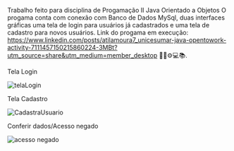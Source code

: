Trabalho feito para disciplina de Progamação II Java Orientado a Objetos
O progama conta com conexão com Banco de Dados MySql, duas interfaces gráficas uma tela de login para usuários já cadastrados e uma tela de cadastro para novos usuários.
Link do progama em execução: https://www.linkedin.com/posts/atilamoura7_unicesumar-java-opentowork-activity-7111457150215860224-3MBt?utm_source=share&utm_medium=member_desktop 🙏🏼⚙💻📚.

Tela Login 

![telaLogin](https://github.com/atilamoura7/AutenticaUsuario/assets/135074615/cdd8edb4-6278-4bd5-9ec9-5e233a6b2e73)

Tela Cadastro

![CadastraUsuario](https://github.com/atilamoura7/AutenticaUsuario/assets/135074615/c7334d06-28e1-4277-97f1-e80cf8fd1e63)

Conferir dados/Acesso negado

![acesso negado](https://github.com/atilamoura7/AutenticaUsuario/assets/135074615/86dfb3e0-0f29-4257-964d-c9d7afa9e68b)





